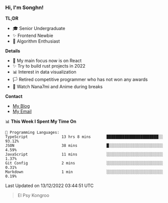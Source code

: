 ### Hi, I'm Songhn!

**TL;DR**

- 🎓 Senior Undergraduate
- ✨ Frontend Newbie
- 🎈 Algorithm Enthusiast

**Details**

- 🎯 My main focus now is on React
- ✨ Try to build rust projects in 2022
- 📊 Interest in data visualization
- 🏳️ Retired competitive programmer who has not won any awards
- 🍵 Watch Nana7mi and Anime during breaks

**Contact**
- [My Blog](https://blog.songhn.com)
- [My Email](mailto:songhn233@gmail.com)

<!--START_SECTION:waka-->
📊 **This Week I Spent My Time On** 

```text
💬 Programming Languages: 
TypeScript               13 hrs 8 mins       ███████████████████████░░   93.12% 
JSON                     38 mins             █░░░░░░░░░░░░░░░░░░░░░░░░   4.59% 
JavaScript               11 mins             ░░░░░░░░░░░░░░░░░░░░░░░░░   1.37% 
Git Config               2 mins              ░░░░░░░░░░░░░░░░░░░░░░░░░   0.31% 
Markdown                 1 min               ░░░░░░░░░░░░░░░░░░░░░░░░░   0.19%

```


 Last Updated on 13/12/2022 03:44:51 UTC
<!--END_SECTION:waka-->

> El Psy Kongroo
